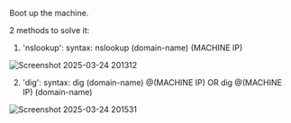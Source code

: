 Boot up the machine.

2 methods to solve it:

1)  'nslookup':
       syntax: nslookup (domain-name) (MACHINE IP)

![Screenshot 2025-03-24 201312](https://github.com/user-attachments/assets/d075e81c-be83-4dfd-b8fe-1ffffdf170d5)

2)   'dig':
       syntax: dig (domain-name) @(MACHINE IP) OR dig @(MACHINE IP) (domain-name)

![Screenshot 2025-03-24 201531](https://github.com/user-attachments/assets/fa1c068e-6214-4938-a793-70d603a42869)
